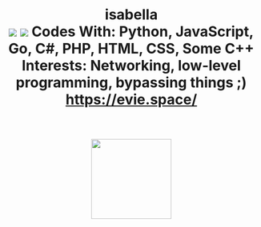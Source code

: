 <h1 align="center">
isabella<br />
<img src="https://komarev.com/ghpvc/?username=exact" />
  <img src="https://evie.space/testing />
</h1>

<pre align="center">
Codes With: Python, JavaScript, Go, C#, PHP, HTML, CSS, Some C++
Interests: Networking, low-level programming, bypassing things ;)
</pre>

<div align="center">
  <a href="https://evie.space/" target="_blank">https://evie.space/</a>
</div>

<div><br/></div>

<p align="center">
  
<img height= "160" src="https://github-readme-stats.vercel.app/api/top-langs/?username=exact&theme=dark&update=2" />

</p>
